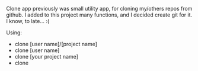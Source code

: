 Clone app previously was small utility app, for cloning my/others repos from github.
I added to this project many functions, and I decided create git for it. I know, to late... :(

Using:
* clone [user name]/[project name]
* clone [user name]
* clone [your project name]
* clone
